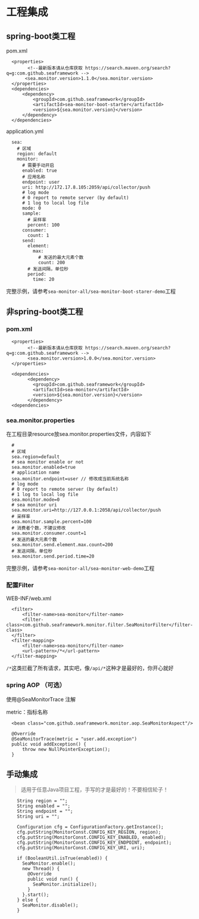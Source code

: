 # 工程集成

## spring-boot类工程

pom.xml

````
  <properties>
		<!--最新版本请从仓库获取 https://search.maven.org/search?q=g:com.github.seaframework -->
	   <sea.monitor.version>1.1.0</sea.monitor.version>
  </properties>
  <dependencies>
      <dependency>
          <groupId>com.github.seaframework</groupId>
          <artifactId>sea-monitor-boot-starter</artifactId>
          <version>${sea.monitor.version}</version>
      </dependency>
  </dependencies> 
````  

application.yml

````
  sea:
    # 区域
    region: default
    monitor:
      # 需要手动开启
      enabled: true
      # 应用名称
      endpoint: user
      uri: http://172.17.8.105:2059/api/collector/push
      # log mode
      # 0 report to remote server (by default)
      # 1 log to local log file
      mode: 0
      sample:
      	# 采样率
        percent: 100
      consumer:
        count: 1
      send:
        element:
          max:
            # 发送的最大元素个数
            count: 200
        # 发送间隔，单位秒
        period:
          time: 20
````  

完整示例，请参考`sea-monitor-all/sea-monitor-boot-starer-demo`工程


## 非spring-boot类工程
  
### pom.xml

````
  <properties>
  		<!--最新版本请从仓库获取 https://search.maven.org/search?q=g:com.github.seaframework -->
  		<sea.monitor.version>1.0.0</sea.monitor.version>
  </properties>
  
  <dependencies>
		<dependency>
		  <groupId>com.github.seaframework</groupId>
		  <artifactId>sea-monitor</artifactId>
		  <version>${sea.monitor.version}</version>
		</dependency>
  <dependencies>
````

### sea.monitor.properties

在工程目录resource放sea.monitor.properties文件，内容如下

````
  #
  # 区域
  sea.region=default
  # sea monitor enable or not
  sea.monitor.enabled=true
  # application name
  sea.monitor.endpoint=user // 修改成当前系统名称
  # log mode
  # 0 report to remote server (by default)
  # 1 log to local log file
  sea.monitor.mode=0
  # sea monitor uri
  sea.monitor.uri=http://127.0.0.1:2058/api/collector/push
  # 采样率
  sea.monitor.sample.percent=100
  # 消费者个数，不建议修改
  sea.monitor.consumer.count=1
  # 发送的最大元素个数
  sea.monitor.send.element.max.count=200
  # 发送间隔，单位秒
  sea.monitor.send.period.time=20
````

完整示例，请参考`sea-monitor-all/sea-monitor-web-demo`工程

### 配置Filter

WEB-INF/web.xml

````  
  <filter>
      <filter-name>sea-monitor</filter-name>
      <filter-class>com.github.seaframework.monitor.filter.SeaMonitorFilter</filter-class>
  </filter>
  <filter-mapping>
      <filter-name>sea-monitor</filter-name>
      <url-pattern>/*</url-pattern>
  </filter-mapping>
````

`/*`这类拦截了所有请求，其实吧，像`/api/*`这种才是最好的，你开心就好


### spring AOP （可选）

使用@SeaMonitorTrace 注解

metric：指标名称

````
  <bean class="com.github.seaframework.monitor.aop.SeaMonitorAspect"/>
  		
  @Override
  @SeaMonitorTrace(metric = "user.add.exception")
  public void addException() {
      throw new NullPointerException();
  }
````
  
  
  
## 手动集成

> 适用于任意Java项目工程，手写的才是最好的！不要相信轮子！
> 
> 

````
	String region = "";
	String enabled = "";
	String endpoint = "";
	String uri = "";
	
	Configuration cfg = ConfigurationFactory.getInstance();
	cfg.putString(MonitorConst.CONFIG_KEY_REGION, region);
	cfg.putString(MonitorConst.CONFIG_KEY_ENABLED, enabled);
	cfg.putString(MonitorConst.CONFIG_KEY_ENDPOINT, endpoint);
	cfg.putString(MonitorConst.CONFIG_KEY_URI, uri);
	
	if (BooleanUtil.isTrue(enabled)) {
	  SeaMonitor.enable();
	  new Thread() {
	    @Override
	    public void run() {
	      SeaMonitor.initialize();
	    }
	  }.start();
	} else {
	  SeaMonitor.disable();
	}
````

  